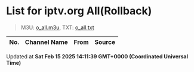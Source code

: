 # List for **iptv.org All**(Rollback)

> M3U: [o_all.m3u](/o_all.m3u), TXT: [o_all.txt](/txt/o_all.txt)

| No. | Channel Name | From | Source |
| --- | ------------ | ---- | ------ |


Updated at **Sat Feb 15 2025 14:11:39 GMT+0000 (Coordinated Universal Time)**
